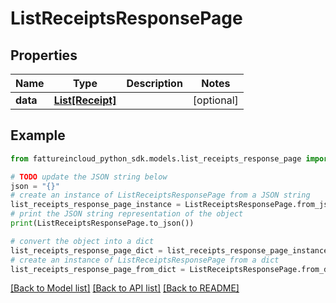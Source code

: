 # ListReceiptsResponsePage


## Properties

Name | Type | Description | Notes
------------ | ------------- | ------------- | -------------
**data** | [**List[Receipt]**](Receipt.md) |  | [optional] 

## Example

```python
from fattureincloud_python_sdk.models.list_receipts_response_page import ListReceiptsResponsePage

# TODO update the JSON string below
json = "{}"
# create an instance of ListReceiptsResponsePage from a JSON string
list_receipts_response_page_instance = ListReceiptsResponsePage.from_json(json)
# print the JSON string representation of the object
print(ListReceiptsResponsePage.to_json())

# convert the object into a dict
list_receipts_response_page_dict = list_receipts_response_page_instance.to_dict()
# create an instance of ListReceiptsResponsePage from a dict
list_receipts_response_page_from_dict = ListReceiptsResponsePage.from_dict(list_receipts_response_page_dict)
```
[[Back to Model list]](../README.md#documentation-for-models) [[Back to API list]](../README.md#documentation-for-api-endpoints) [[Back to README]](../README.md)


